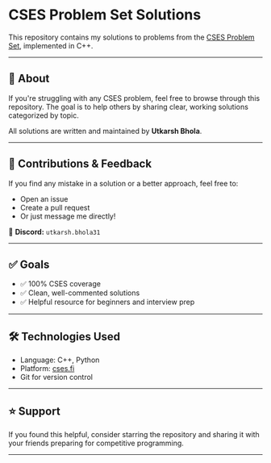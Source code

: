 # CSES Problem Set Solutions

This repository contains my solutions to problems from the [CSES Problem Set](https://cses.fi/problemset/), implemented in C++.

---

## 📘 About

If you're struggling with any CSES problem, feel free to browse through this repository. The goal is to help others by sharing clear, working solutions categorized by topic.

All solutions are written and maintained by **Utkarsh Bhola**.

---

## 🤝 Contributions & Feedback

If you find any mistake in a solution or a better approach, feel free to:
- Open an issue
- Create a pull request
- Or just message me directly!

📩 **Discord:** `utkarsh.bhola31`

---

## ✅ Goals

- ✅ 100% CSES coverage
- ✅ Clean, well-commented solutions
- ✅ Helpful resource for beginners and interview prep

---

## 🛠️ Technologies Used

- Language: C++, Python
- Platform: [cses.fi](https://cses.fi/problemset/)
- Git for version control

---

## ⭐ Support

If you found this helpful, consider starring the repository and sharing it with your friends preparing for competitive programming.

---
